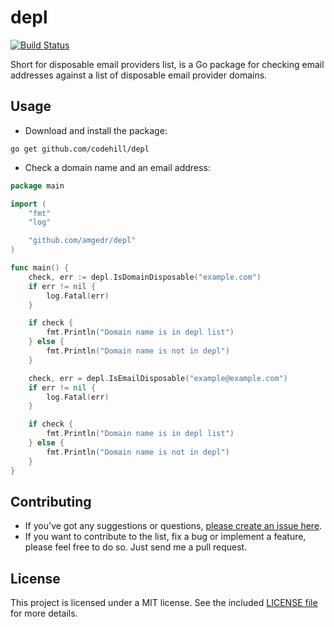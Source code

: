 # depl

[![Build Status](https://travis-ci.org/amgedr/depl.svg?branch=master)](https://travis-ci.org/amgedr/depl)

Short for disposable email providers list, is a Go package for checking email addresses against a list of disposable email provider domains.

## Usage
* Download and install the package:
```
go get github.com/codehill/depl
```
* Check a domain name and an email address:
```go
package main

import (
	"fmt"
	"log"

	"github.com/amgedr/depl"
)

func main() {
	check, err := depl.IsDomainDisposable("example.com")
	if err != nil {
		log.Fatal(err)
	}

	if check {
		fmt.Println("Domain name is in depl list")
	} else {
		fmt.Println("Domain name is not in depl")
	}

	check, err = depl.IsEmailDisposable("example@example.com")
	if err != nil {
		log.Fatal(err)
	}

	if check {
		fmt.Println("Domain name is in depl list")
	} else {
		fmt.Println("Domain name is not in depl")
	}
}
```

## Contributing
* If you've got any suggestions or questions, [please create an issue here](https://github.com/codehill/depl/issues).
* If you want to contribute to the list, fix a bug or implement a feature, please feel free to do so. Just send me a pull request.

## License
This project is licensed under a MIT license. See the included [LICENSE file](LICENSE) for more details.
